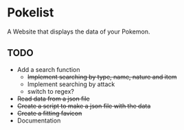 # Pokelist
A Website that displays the data of your Pokemon.

## TODO
* Add a search function
  * ~~Implement searching by type, name, nature and item~~
  * Implement searching by attack
  * switch to regex?
* ~~Read data from a json file~~
* ~~Create a script to make a json file with the data~~
* ~~Create a fitting favicon~~
* Documentation
